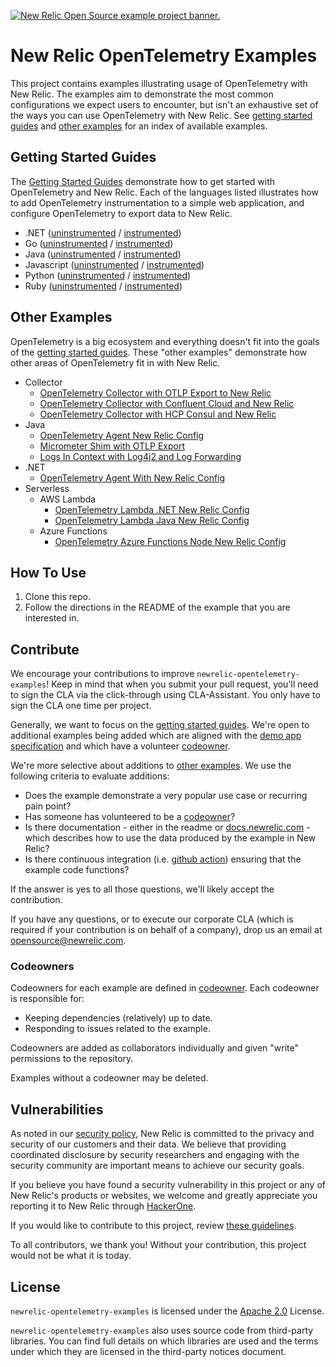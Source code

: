 <a href="https://opensource.newrelic.com/oss-category/#example-code"><picture><source media="(prefers-color-scheme: dark)" srcset="https://github.com/newrelic/opensource-website/raw/main/src/images/categories/dark/Example_Code.png"><source media="(prefers-color-scheme: light)" srcset="https://github.com/newrelic/opensource-website/raw/main/src/images/categories/Example_Code.png"><img alt="New Relic Open Source example project banner." src="https://github.com/newrelic/opensource-website/raw/main/src/images/categories/Example_Code.png"></picture></a>

# New Relic OpenTelemetry Examples

This project contains examples illustrating usage of OpenTelemetry with New Relic. The examples aim to demonstrate the most common configurations we expect users to encounter, but isn't an exhaustive set of the ways you can use OpenTelemetry with New Relic. See [getting started guides](#getting-started-guides) and [other examples](#other-examples) for an index of available examples.

## Getting Started Guides

The [Getting Started Guides](./getting-started-guides/README.md) demonstrate how to get started with OpenTelemetry and New Relic. Each of the languages listed illustrates how to add OpenTelemetry instrumentation to a simple web application, and configure OpenTelemetry to export data to New Relic.

* .NET ([uninstrumented](./getting-started-guides/dotnet/Uninstrumented) / [instrumented](./getting-started-guides/dotnet/Instrumented))
* Go ([uninstrumented](./getting-started-guides/go/uninstrumented) / [instrumented](./getting-started-guides/go/instrumented))
* Java ([uninstrumented](./getting-started-guides/java/uninstrumented) / [instrumented](./getting-started-guides/java/instrumented))
* Javascript ([uninstrumented](./getting-started-guides/javascript/uninstrumented) / [instrumented](./getting-started-guides/javascript/instrumented))
* Python ([uninstrumented](./getting-started-guides/python/Uninstrumented) / [instrumented](./getting-started-guides/python/Instrumented))
* Ruby ([uninstrumented](./getting-started-guides/ruby/uninstrumented) / [instrumented](./getting-started-guides/ruby/instrumented))

## Other Examples

OpenTelemetry is a big ecosystem and everything doesn't fit into the goals of the [getting started guides](#getting-started-guides). These "other examples" demonstrate how other areas of OpenTelemetry fit in with New Relic. 

* Collector
  * [OpenTelemetry Collector with OTLP Export to New Relic](./other-examples/collector/nr-config)
  * [OpenTelemetry Collector with Confluent Cloud and New Relic](./other-examples/collector/confluentcloud)
  * [OpenTelemetry Collector with HCP Consul and New Relic](./other-examples/collector/hcp-consul)
* Java
  * [OpenTelemetry Agent New Relic Config](./other-examples/java/agent-nr-config)
  * [Micrometer Shim with OTLP Export](./other-examples/java/micrometer-shim)
  * [Logs In Context with Log4j2 and Log Forwarding](./other-examples/java/logs-in-context-log4j2)
* .NET
  * [OpenTelemetry Agent With New Relic Config](./other-examples/dotnet/agent-nr-config)
* Serverless
  * AWS Lambda
    * [OpenTelemetry Lambda .NET New Relic Config](./other-examples/serverless/aws-lambda/dotnet)
    * [OpenTelemetry Lambda Java New Relic Config](./other-examples/serverless/aws-lambda/java)
  * Azure Functions
    * [OpenTelemetry Azure Functions Node New Relic Config](./other-examples/serverless/azure-functions/node/http-trigger-app)

## How To Use

1. Clone this repo.
2. Follow the directions in the README of the example that you are interested in.

## Contribute

We encourage your contributions to improve `newrelic-opentelemetry-examples`! Keep in mind that when you submit your pull request, you'll need to sign the CLA via the click-through using CLA-Assistant. You only have to sign the CLA one time per project.

Generally, we want to focus on the [getting started guides](#getting-started-guides). We're open to additional examples being added which are aligned with the [demo app specification](./getting-started-guides/demo-app-specification.md) and which have a volunteer [codeowner](#codeowners).

We're more selective about additions to [other examples](#other-examples). We use the following criteria to evaluate additions:

* Does the example demonstrate a very popular use case or recurring pain point?
* Has someone has volunteered to be a [codeowner](#codeowners)?
* Is there documentation - either in the readme or [docs.newrelic.com](https://docs.newrelic.com/) - which describes how to use the data produced by the example in New Relic?
* Is there continuous integration (i.e. [github action](.github/workflows/pull_request.yml)) ensuring that the example code functions?

If the answer is yes to all those questions, we'll likely accept the contribution.

If you have any questions, or to execute our corporate CLA (which is required if your contribution is on behalf of a company), drop us an email at opensource@newrelic.com.

### Codeowners

Codeowners for each example are defined in [codeowner](.github/CODEOWNERS). Each codeowner is responsible for:

* Keeping dependencies (relatively) up to date.
* Responding to issues related to the example.

Codeowners are added as collaborators individually and given "write" permissions to the repository.

Examples without a codeowner may be deleted.

## Vulnerabilities

As noted in our [security policy](https://github.com/newrelic/newrelic-opentelemetry-examples/security/policy), New Relic is committed to the privacy and security of our customers and their data. We believe that providing coordinated disclosure by security researchers and engaging with the security community are important means to achieve our security goals.

If you believe you have found a security vulnerability in this project or any of New Relic's products or websites, we welcome and greatly appreciate you reporting it to New Relic through [HackerOne](https://hackerone.com/newrelic).

If you would like to contribute to this project, review [these guidelines](./CONTRIBUTING.md).

To all contributors, we thank you!  Without your contribution, this project would not be what it is today.

## License
`newrelic-opentelemetry-examples` is licensed under the [Apache 2.0](http://apache.org/licenses/LICENSE-2.0.txt) License.

`newrelic-opentelemetry-examples` also uses source code from third-party libraries. You can find full details on which libraries are used and the terms under which they are licensed in the third-party notices document.

